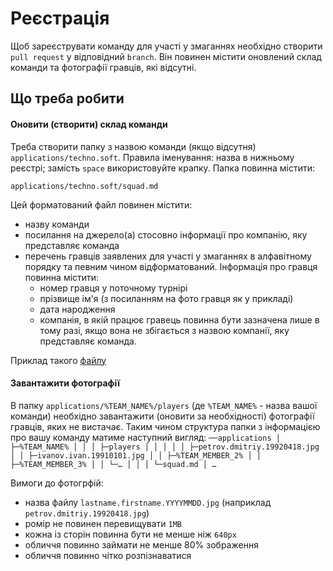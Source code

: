 # Реєстрація
Щоб зареєструвати команду для участі у змаганнях необхідно створити `pull request` у відповідний `branch`. Він повинен містити оновлений склад команди та фотографії гравців, які відсутні.

## Що треба робити
#### Оновити (створити) склад команди
Треба створити папку з назвою команди (якщо відсутня) `applications/techno.soft`. Правила іменування: назва в нижньому реєстрі; замість `space` використовуйте крапку.
Папка повинна містити:

`applications/techno.soft/squad.md`

Цей форматований файл повинен містити:
- назву команди
- посилання на джерело(а) стосовно інформації про компанію, яку представляє команда
- перечень гравців заявлених для участі у змаганнях в алфавітному порядку та певним чином відформатований. Інформація про гравця повинна містити:
  - номер гравця у поточному турнірі
  - прізвище ім'я (з посиланням на фото гравця як у прикладі)
  - дата народження
  - компанія, в якій працює гравець повинна бути зазначена лише в тому разі, якщо вона не збігається з назвою компанії, яку представляє команда.

Приклад такого [файлу](/applications/_example/techno.soft.md)

#### Завантажити фотографії
В папку `applications/%TEAM_NAME%/players` (де `%TEAM_NAME%` - назва вашої команди) необхідно завантажити (оновити за необхідності) фотографії гравців, яких не вистачає. 
Таким чином структура папки з інформацією про вашу команду матиме наступний вигляд:
`
──applications
  │
  ├─%TEAM_NAME%
  │ │
  │ ├─players
  │ │ │
  │ │ ├─petrov.dmitriy.19920418.jpg
  │ │ ├─ivanov.ivan.19910101.jpg
  │ │ ├─%TEAM_MEMBER_2%
  │ │ ├─%TEAM_MEMBER_3%
  │ │ └─…
  │ │
  │ └─squad.md
  │
  …
`



Вимоги до фотогрфій:
- назва файлу `lastname.firstname.YYYYMMDD.jpg` (наприклад `petrov.dmitriy.19920418.jpg`) 
- ромір не повинен перевищувати `1MB`
- кожна із сторін повинна бути не менше ніж `640px`
- обличчя повинно займати не менше 80% зображення
- обличчя повинно чітко розпізнаватися
